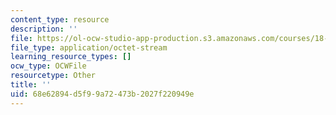 ```yaml
---
content_type: resource
description: ''
file: https://ol-ocw-studio-app-production.s3.amazonaws.com/courses/18-996-random-matrix-theory-and-its-applications-spring-2004/68e62894d5f99a72473b2027f220949e_DIABL.pdf
file_type: application/octet-stream
learning_resource_types: []
ocw_type: OCWFile
resourcetype: Other
title: ''
uid: 68e62894-d5f9-9a72-473b-2027f220949e
---
```

